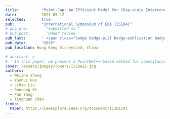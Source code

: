 ```yaml
---
title:          "Point-Cap: An Efficient Model for Chip-scale Interconnect Capacitance Extraction"
date:           2025-05-12
selected:       true
pub:            "International Symposium of EDA (ISEDA)"
# pub_pre:        "Submitted to "
# pub_post:       'Under review.'
pub_last:       ' <span class="badge badge-pill badge-publication badge-success">Conference</span>'
pub_date:       "2025"
pub_location: Hong Kong Disneyland, China

# abstract: >-
#   In this paper, we present a PointNet++-based method for capacitance extraction (Point-Cap) of chip-scale interconnects with high efficiency and accuracy. By modeling the layout structure as point-cloud-like data, the process of gathering features of conductors to the net level can be done efficiently and automatically by our model and then utilized to predict precise total capacitance and coupling capacitance. Compared to the previous state-of-the-art work, GNN-Cap, Point-Cap reduces the average relative errors in the total capacitance and coupling capacitance calculations by 28.8% and 38.6%, respectively.
cover: /assets/images/covers/ISEDA25.jpg
authors:
  - Weizhe Zhang
  - Yaohui Han
  - Lihao Liu
  - Qunsong Ye
  - Fan Yang
  - Tinghuan Chen
links:
  Paper: https://ieeexplore.ieee.org/document/11101143
---
```

